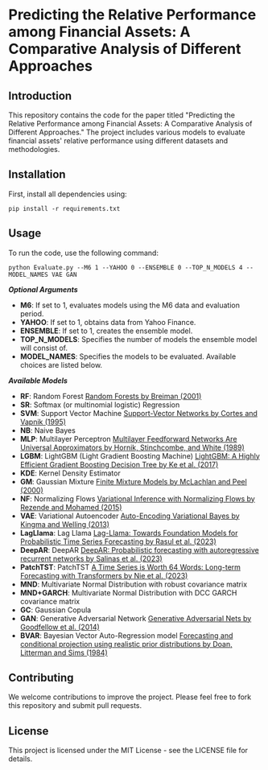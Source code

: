 # Predicting the Relative Performance among Financial Assets: A Comparative Analysis of Different Approaches 

## Introduction
This repository contains the code for the paper titled "Predicting the Relative Performance among Financial Assets: A Comparative Analysis of Different Approaches." The project includes various models to evaluate financial assets' relative performance using different datasets and methodologies.

## Installation
First, install all dependencies using:

```
pip install -r requirements.txt
```

## Usage
To run the code, use the following command:

```
python Evaluate.py --M6 1 --YAHOO 0 --ENSEMBLE 0 --TOP_N_MODELS 4 --MODEL_NAMES VAE GAN
```

***Optional Arguments***

- **M6**: If set to 1, evaluates models using the M6 data and evaluation period.
- **YAHOO**: If set to 1, obtains data from Yahoo Finance.
- **ENSEMBLE**: If set to 1, creates the ensemble model.
- **TOP_N_MODELS**: Specifies the number of models the ensemble model will consist of.
- **MODEL_NAMES**: Specifies the models to be evaluated. Available choices are listed below.
  
***Available Models***

- **RF**: Random Forest
[Random Forests by Breiman (2001)](https://link.springer.com/article/10.1023/A:1010933404324)
- **SR**: Softmax (or multinomial logistic) Regression
- **SVM**: Support Vector Machine
[Support-Vector Networks by Cortes and Vapnik (1995)](https://link.springer.com/article/10.1007/BF00994018)
- **NB**: Naive Bayes
- **MLP**: Multilayer Perceptron
[Multilayer Feedforward Networks Are Universal Approximators by Hornik, Stinchcombe, and White (1989)](https://www.nature.com/articles/323533a0)
- **LGBM**: LightGBM (Light Gradient Boosting Machine)
[LightGBM: A Highly Efficient Gradient Boosting Decision Tree by Ke et al. (2017)](https://proceedings.neurips.cc/paper_files/paper/2017/file/6449f44a102fde848669bdd9eb6b76fa-Paper.pdf)
- **KDE**: Kernel Density Estimator
- **GM**: Gaussian Mixture
[Finite Mixture Models by McLachlan and Peel (2000)](https://www.wiley.com/en-us/Finite+Mixture+Models-p-9780471006268)
- **NF**: Normalizing Flows
[Variational Inference with Normalizing Flows by Rezende and Mohamed (2015)](https://arxiv.org/abs/1505.05770)
- **VAE**: Variational Autoencoder
[Auto-Encoding Variational Bayes by Kingma and Welling (2013)](https://arxiv.org/abs/1312.6114)
- **LagLlama**: Lag Llama
[Lag-Llama: Towards Foundation Models for Probabilistic Time Series Forecasting by Rasul et al. (2023)](https://arxiv.org/abs/2310.08278)
- **DeepAR**: DeepAR
[DeepAR: Probabilistic forecasting with autoregressive recurrent networks by Salinas et al. (2023)](https://arxiv.org/abs/1704.04110)
- **PatchTST**: PatchTST
[A Time Series is Worth 64 Words: Long-term Forecasting with Transformers by Nie et al. (2023)](https://arxiv.org/abs/2211.14730)
- **MND**: Multivariate Normal Distribution with robust covariance matrix
- **MND+GARCH**: Multivariate Normal Distribution with DCC GARCH covariance matrix
- **GC**: Gaussian Copula
- **GAN**: Generative Adversarial Network
[Generative Adversarial Nets by Goodfellow et al. (2014)](https://arxiv.org/abs/1406.2661)
- **BVAR**: Bayesian Vector Auto-Regression model
[Forecasting and conditional projection using realistic prior distributions by Doan, Litterman and Sims (1984)](https://papers.ssrn.com/sol3/papers.cfm?abstract_id=305579)

## Contributing
We welcome contributions to improve the project. Please feel free to fork this repository and submit pull requests.

## License
This project is licensed under the MIT License - see the LICENSE file for details.
